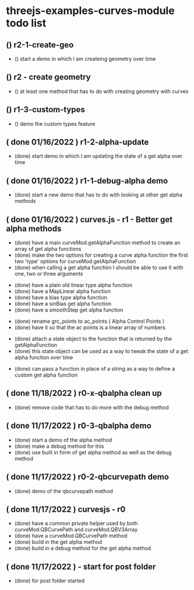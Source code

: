 # threejs-examples-curves-module todo list

## () r2-1-create-geo
* () start a demo in which I am createing geometry over time

## () r2 - create geometry
* () at least one method that has to do with creating geometry with curves



## () r1-3-custom-types
* () demo the custom types feature

## ( done 01/16/2022 ) r1-2-alpha-update
* (done) start demo in which I am updating the state of a get alpha over time

## ( done 01/16/2022 ) r1-1-debug-alpha demo
* (done) start a new demo that has to do with looking at other get alpha methods

## ( done 01/16/2022 ) curves.js - r1 - Better get alpha methods
<!-- single main get alpha function -->
* (done) have a main curveMod.getAlphaFunction method to create an array of get alpha functions
* (done) make the two options for creating a curve alpha function the first two 'type' options for curveMod.getAlphaFunction
* (done) when calling a get alpha function I should be able to use it with one, two or three arguments
<!-- Have a few options for types of get alpha functions -->
* (done) have a plain old linear type alpha function
* (done) have a MapLinear alpha function
* (done) have a bias type alpha function
* (done) have a sinBias get alpha function
* (done) have a smoothStep get alpha function
<!-- ac points array in place of grc points -->
* (done) rename grc\_points to ac\_points \( Alpha Control Points \)
* (done) have it so that the ac points is a linear array of numbers
<!-- alpha function state objects -->
* (done) attach a state object to the function that is returned by the getAlphaFunction
* (done) this state object can be used as a way to tweak the state of a get alpha function over time
<!-- custom get alpha types -->
* (done) can pass a function in place of a string as a way to define a custom get alpha function

## ( done 11/18/2022 ) r0-x-qbalpha clean up
* (done) remove code that has to do more with the debug method

## ( done 11/17/2022 ) r0-3-qbalpha demo
* (done) start a demo of the alpha method
* (done) make a debug method for this
* (done) use built in form of get alpha method as well as the debug method

## ( done 11/17/2022 ) r0-2-qbcurvepath demo
* (done) demo of the qbcurvepath method

## ( done 11/17/2022 ) curvesjs - r0
* (done) have a common private helper used by both curveMod.QBCurvePath and curveMod.QBV3Array
* (done) have a curveMod.QBCurvePath method
* (done) build in the get alpha method
* (done) build in a debug method for the get alpha method

## ( done 11/17/2022 ) - start for post folder
* (done) for post folder started
